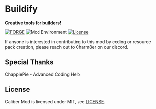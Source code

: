 # Buildify
**Creative tools for builders!**

[![FORGE](https://img.shields.io/static/v1?label=modloader&message=forge&color=orange)](https://files.minecraftforge.net/net/minecraftforge/forge/)
![Mod Environment](https://img.shields.io/static/v1?label=environment&message=client%2Fserver&color=yellow)
[![License](https://img.shields.io/static/v1?label=licence&message=MIT&color=blue)](./LICENSE)



If anyone is interested in contributing to this mod by coding or resource pack creation, please reach out to Charm8er on our discord.

## Special Thanks
ChappiePie - Advanced Coding Help

## License
Caliber Mod is licensed under MIT, see [LICENSE](./LICENSE).
